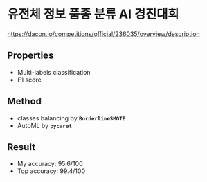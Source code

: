 # 유전체 정보 품종 분류 AI 경진대회
https://dacon.io/competitions/official/236035/overview/description  
## Properties
* Multi-labels classification
* F1 score
## Method
* classes balancing by __`BorderlineSMOTE`__
* AutoML by __`pycaret`__
## Result
* My accuracy: 95.6/100
* Top accuracy: 99.4/100

